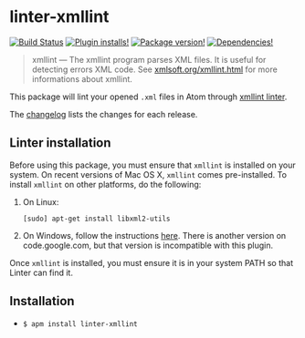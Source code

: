 # linter-xmllint

[![Build Status](https://img.shields.io/travis/AtomLinter/linter-xmllint.svg)](https://travis-ci.org/AtomLinter/linter-xmllint)
[![Plugin installs!](https://img.shields.io/apm/dm/linter-xmllint.svg)](https://atom.io/packages/linter-xmllint)
[![Package version!](https://img.shields.io/apm/v/linter-xmllint.svg)](https://atom.io/packages/linter-xmllint)
[![Dependencies!](https://img.shields.io/david/AtomLinter/linter-xmllint.svg)](https://david-dm.org/AtomLinter/linter-xmllint)

> xmllint — The xmllint program parses XML files. It is useful for detecting errors XML code. See [xmlsoft.org/xmllint.html](http://xmlsoft.org/xmllint.html) for more informations about xmllint.

This package will lint your opened `.xml` files in Atom through [xmllint linter](http://xmlsoft.org/xmllint.html).

The [changelog](https://github.com/AtomLinter/linter-xmllint/blob/master/CHANGELOG.md) lists the changes for each release.

## Linter installation

Before using this package, you must ensure that `xmllint` is installed on your system. On recent versions of Mac OS X, `xmllint` comes pre-installed. To install `xmllint` on other platforms, do the following:

1. On Linux:

     ```text
     [sudo] apt-get install libxml2-utils
     ```

2. On Windows, follow the instructions [here](http://flowingmotion.jojordan.org/2011/10/08/3-steps-to-download-xmllint/). There is another version on code.google.com, but that version is incompatible with this plugin.

Once `xmllint` is installed, you must ensure it is in your system PATH so that Linter can find it.

## Installation

* `$ apm install linter-xmllint`
